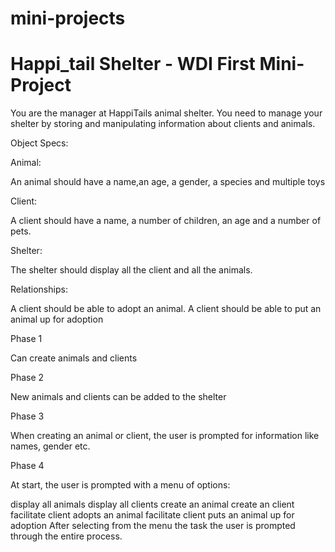 mini-projects
=============
Happi_tail Shelter  - WDI First Mini-Project
==================
You are the manager at HappiTails animal shelter. You need to manage your shelter by storing and manipulating information about clients and animals.

Object Specs:

Animal:

An animal should have a name,an age, a gender, a species and multiple toys

Client:

A client should have a name, a number of children,  an age and a number of pets.

Shelter:

The shelter should display all the client and  all the animals.

Relationships:

A client should be able to adopt an animal.
A client should be able to put an animal up for adoption

Phase 1

Can create animals and clients

Phase 2

New animals and clients can be added to the shelter

Phase 3

When creating an animal or client, the user is prompted for information like names, gender etc.

Phase 4

At start, the user is prompted with a menu of options:

display all animals
display all clients
create an animal
create an client
facilitate client adopts an animal
facilitate client puts an animal up for adoption
After selecting from the menu the task the user is prompted through the entire process.
